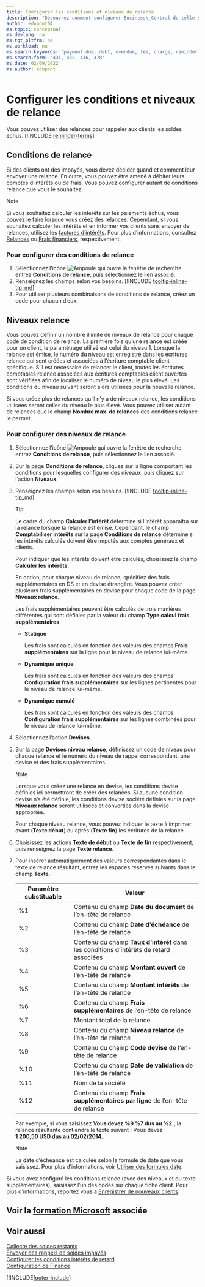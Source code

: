 ```yaml
---
title: Configurer les conditions et niveaux de relance
description: "Découvrez comment configurer Business\_Central de telle sorte que vous puissiez envoyer une relance à un client sur un paiement dû et ajouter des frais, ou des commissions au paiement en raison de retard."
author: edupont04
ms.topic: conceptual
ms.devlang: na
ms.tgt_pltfrm: na
ms.workload: na
ms.search.keywords: 'payment due, debt, overdue, fee, charge, reminder'
ms.search.form: '431, 432, 436, 478'
ms.date: 02/09/2022
ms.author: edupont
---
```

# <a name="set-up-reminder-terms-and-levels"></a><a name="set-up-reminder-terms-and-levels"></a><a name="set-up-reminder-terms-and-levels"></a>Configurer les conditions et niveaux de relance

Vous pouvez utiliser des relances pour rappeler aux clients les soldes échus. [!INCLUDE [reminder-terms](includes/reminder-terms.md)]

## <a name="reminder-terms"></a><a name="reminder-terms"></a><a name="reminder-terms"></a>Conditions de relance

Si des clients ont des impayés, vous devez décider quand et comment leur envoyer une relance. En outre, vous pouvez être amené à débiter leurs comptes d’intérêts ou de frais. Vous pouvez configurer autant de conditions relance que vous le souhaitez.  

> [!NOTE]
> Si vous souhaitez calculer les intérêts sur les paiements échus, vous pouvez le faire lorsque vous créez des relances. Cependant, si vous souhaitez calculer les intérêts et en informer vos clients sans envoyer de relances, utilisez les [factures d’intérêts](finance-setup-finance-charges.md). Pour plus d’informations, consultez [Relances](receivables-collect-outstanding-balances.md#reminders) ou [Frais financiers](receivables-collect-outstanding-balances.md#finance-charges), respectivement.

### <a name="to-set-up-reminder-terms"></a><a name="to-set-up-reminder-terms"></a><a name="to-set-up-reminder-terms"></a>Pour configurer des conditions de relance

1. Sélectionnez l’icône ![Ampoule qui ouvre la fenêtre de recherche.](media/ui-search/search_small.png "Dites-moi ce que vous voulez faire") entrez **Conditions de relance**, puis sélectionnez le lien associé.  
2. Renseignez les champs selon vos besoins. [!INCLUDE [tooltip-inline-tip_md](includes/tooltip-inline-tip_md.md)]  
3. Pour utiliser plusieurs combinaisons de conditions de relance, créez un code pour chacun d’eux.

## <a name="reminder-levels"></a><a name="reminder-levels"></a><a name="reminder-levels"></a>Niveaux relance

Vous pouvez définir un nombre illimité de niveaux de relance pour chaque code de condition de relance. La première fois qu’une relance est créée pour un client, le paramétrage utilisé est celui du niveau 1. Lorsque la relance est émise, le numéro du niveau est enregistré dans les écritures relance qui sont créées et associées à l’écriture comptable client spécifique. S’il est nécessaire de relancer le client, toutes les écritures comptables relance associées aux écritures comptables client ouvertes sont vérifiées afin de localiser le numéro de niveau le plus élevé. Les conditions du niveau suivant seront alors utilisées pour la nouvelle relance.

Si vous créez plus de relances qu’il n’y a de niveaux relance, les conditions utilisées seront celles du niveau le plus élevé. Vous pouvez utiliser autant de relances que le champ **Nombre max. de relances** des conditions relance le permet.

### <a name="to-set-up-reminder-levels"></a><a name="to-set-up-reminder-levels"></a><a name="to-set-up-reminder-levels"></a>Pour configurer des niveaux de relance

1. Sélectionnez l’icône ![Ampoule qui ouvre la fenêtre de recherche.](media/ui-search/search_small.png "Dites-moi ce que vous voulez faire") entrez **Conditions de relance**, puis sélectionnez le lien associé.  
2. Sur la page **Conditions de relance**, cliquez sur la ligne comportant les conditions pour lesquelles configurer des niveaux, puis cliquez sur l’action **Niveaux**.  
3. Renseignez les champs selon vos besoins. [!INCLUDE [tooltip-inline-tip_md](includes/tooltip-inline-tip_md.md)]  

    > [!TIP]
    > Le cadre du champ **Calculer l’intérêt** détermine si l’intérêt apparaîtra sur la relance lorsque la relance est émise. Cependant, le champ **Comptabiliser intérêts** sur la page **Conditions de relance** détermine si les intérêts calculés doivent être imputés aux comptes généraux et clients.
    >
    > Pour indiquer que les intérêts doivent être calculés, choisissez le champ **Calculer les intérêts**.

    En option, pour chaque niveau de relance, spécifiez des frais supplémentaires en DS et en devise étrangère. Vous pouvez créer plusieurs frais supplémentaires en devise pour chaque code de la page **Niveaux relance**.  

    Les frais supplémentaires peuvent être calculés de trois manières différentes qui sont définies par la valeur du champ **Type calcul frais supplémentaires**.  

    - **Statique**

        Les frais sont calculés en fonction des valeurs des champs **Frais supplémentaires** sur la ligne pour le niveau de relance lui-même.  
    - **Dynamique unique**

        Les frais sont calculés en fonction des valeurs des champs **Configuration frais supplémentaires** sur les lignes pertinentes pour le niveau de relance lui-même.
    - **Dynamique cumulé**

        Les frais sont calculés en fonction des valeurs des champs **Configuration frais supplémentaires** sur les lignes combinées pour le niveau de relance lui-même.

4. Sélectionnez l’action **Devises**.
5. Sur la page **Devises niveau relance**, définissez un code de niveau pour chaque relance et le numéro du niveau de rappel correspondant, une devise et des frais supplémentaires.

    > [!NOTE]  
    > Lorsque vous créez une relance en devise, les conditions devise définies ici permettront de créer des relances. Si aucune condition devise n’a été définie, les conditions devise société définies sur la page **Niveaux relance** seront utilisées et converties dans la devise appropriée.

    Pour chaque niveau relance, vous pouvez indiquer le texte à imprimer avant (**Texte début**) ou après (**Texte fin**) les écritures de la relance.

6. Choisissez les actions **Texte de début** ou **Texte de fin** respectivement, puis renseignez la page **Texte relance**.
7. Pour insérer automatiquement des valeurs correspondantes dans le texte de relance résultant, entrez les espaces réservés suivants dans le champ **Texte**.  

    |Paramètre substituable|Valeur|  
    |-----------------|-----------|  
    |%1|Contenu du champ **Date du document** de l’en-tête de relance|  
    |%2|Contenu du champ **Date d’échéance** de l’en-tête de relance|  
    |%3|Contenu du champ **Taux d’intérêt** dans les conditions d’intérêts de retard associées|  
    |%4|Contenu du champ **Montant ouvert** de l’en-tête de relance|  
    |%5|Contenu du champ **Montant intérêts** de l’en-tête de relance|  
    |%6|Contenu du champ **Frais supplémentaires** de l’en-tête de relance|  
    |%7|Montant total de la relance|  
    |%8|Contenu du champ **Niveau relance** de l’en-tête de relance|  
    |%9|Contenu du champ **Code devise** de l’en-tête de relance|  
    |%10|Contenu du champ **Date de validation** de l’en-tête de relance|  
    |%11|Nom de la société|  
    |%12|Contenu du champ **Frais supplémentaires par ligne** de l’en-tête de relance|  

    Par exemple, si vous saisissez **Vous devez %9 %7 dus au %2.**, la relance résultante contiendra le texte suivant : Vous devez **1 200,50 USD dus au 02/02/2014.**.

    > [!NOTE]
    > La date d’échéance est calculée selon la formule de date que vous saisissez. Pour plus d’informations, voir [Utiliser des formules date](ui-enter-date-ranges.md#use-date-formulas).

Si vous avez configuré les conditions relance (avec des niveaux et du texte supplémentaires), saisissez l’un des codes sur chaque fiche client. Pour plus d’informations, reportez vous à [Enregistrer de nouveaux clients](sales-how-register-new-customers.md).  

## <a name="see-related-microsoft-training"></a><a name="see-related-microsoft-training"></a><a name="see-related-microsoft-training"></a>Voir la [formation Microsoft](/training/modules/send-reminders-dynamics-365-business-central/) associée

## <a name="see-also"></a><a name="see-also"></a><a name="see-also"></a>Voir aussi

[Collecte des soldes restants](receivables-collect-outstanding-balances.md)  
[Envoyer des rappels de soldes impayés](receivables-send-reminders.md)  
[Configurer les conditions intérêts de retard](finance-setup-finance-charges.md)  
[Configuration de Finance](finance-setup-finance.md)  


[!INCLUDE[footer-include](includes/footer-banner.md)]
